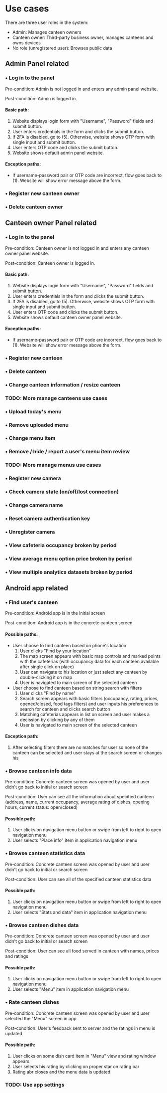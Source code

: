 # Use cases

There are three user roles in the system:
* Admin: Manages canteen owners
* Canteen owner: Third-party business owner, manages canteens and owns devices
* No role (unregistered user): Browses public data

## Admin Panel related

### • Log in to the panel

Pre-condition: Admin is not logged in and enters any admin panel website.

Post-condition: Admin is logged in.

#### Basic path:

1. Website displays login form with "Username", "Password" fields and submit button.
2. User enters credentials in the form and clicks the submit button.
3. If 2FA is disabled, go to (5). Otherwise, website shows OTP form with single input and submit button.
4. User enters OTP code and clicks the submit button.
5. Website shows default admin panel website.

#### Exception paths:

* If username-password pair or OTP code are incorrect, flow goes back to (1). Website will show error message above the form. 

### • Register new canteen owner

### • Delete canteen owner

## Canteen owner Panel related

### • Log in to the panel

Pre-condition: Canteen owner is not logged in and enters any canteen owner panel website.

Post-condition: Canteen owner is logged in.

#### Basic path:

1. Website displays login form with "Username", "Password" fields and submit button.
2. User enters credentials in the form and clicks the submit button.
3. If 2FA is disabled, go to (5). Otherwise, website shows OTP form with single input and submit button.
4. User enters OTP code and clicks the submit button.
5. Website shows default canteen owner panel website.

#### Exception paths:

* If username-password pair or OTP code are incorrect, flow goes back to (1). Website will show error message above the form. 

### • Register new canteen

### • Delete canteen

### • Change canteen information / resize canteen

### **TODO**: More manage canteens use cases

### • Upload today's menu

### • Remove uploaded menu

### • Change menu item

### • Remove / hide / report a user's menu item review

### **TODO**: More manage menus use cases

### • Register new camera

### • Check camera state (on/off/lost connection)

### • Change camera name

### • Reset camera authentication key

### • Unregister camera

### • View cafeteria occupancy broken by period

### • View average menu option price broken by period

### • View multiple analytics datasets broken by period

## Android app related

### • Find user's canteen

Pre-condition: Android app is in the initial screen

Post-condition: Android app is in the concrete canteen screen

#### Possible paths:

* User choose to find canteen based on phone's location
   1. User clicks "Find by your location"
   2. The map screen appears with basic map controls and marked points with the cafeterias (with occupancy data for each canteen available after single click on place)
   3. User can navigate to his location or just select any canteen by double-clicking it on map
   4. User is navigated to main screen of the selected canteen
* User choose to find canteen based on string search with filters
  1. User clicks "Find by name"
  2. Search screen appears with basic filters (occupancy, rating, prices, opened/closed, food tags filters) and user inputs his preferences to search for canteen and clicks search button
  3. Matching cafeterias appears in list on screen and user makes a decission by clicking by any of them
  4. User is navigated to main screen of the selected canteen

#### Exception path: 
  1. After selecting filters there are no matches for user so none of the canteen can be selected and user stays at the search screen or changes his

### • Browse canteen info data

Pre-condition: Concrete canteen screen was opened by user and user didn't go back to initial or search screen

Post-condition: User can see all the information about specified canteen (address, name, current occupancy, average rating of dishes, opening hours, current status: open/closed)

#### Possible path: 
  1. User clicks on navigation menu button or swipe from left to right to open navigation menu
  2. User selects "Place info" item in application navigation menu

### • Browse canteen statistics data

Pre-condition: Concrete canteen screen was opened by user and user didn't go back to initial or search screen

Post-condition: User can see all of the specified canteen statistics data

#### Possible path: 
  1. User clicks on navigation menu button or swipe from left to right to open navigation menu
  2. User selects "Stats and data" item in application navigation menu

### • Browse canteen dishes data

Pre-condition: Concrete canteen screen was opened by user and user didn't go back to initial or search screen

Post-condition: User can see all food served in canteen with names, prices and ratings 

#### Possible path: 
  1. User clicks on navigation menu button or swipe from left to right to open navigation menu
  2. User selects "Menu" item in application navigation menu

### • Rate canteen dishes

Pre-condition: Concrete canteen screen was opened by user and user selected the "Menu" screen in app

Post-condition: User's feedback sent to server and the ratings in menu is updated

#### Possible path: 
  1. User clicks on some dish card item in "Menu" view and rating window appears
  2. User selects his rating by clicking on proper star on rating bar
  3. Rating abr closes and the menu data is updated

### **TODO**: Use app settings